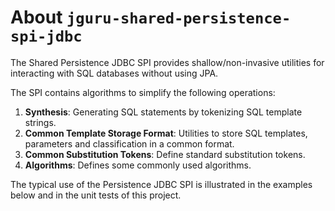 # About `jguru-shared-persistence-spi-jdbc`

The Shared Persistence JDBC SPI provides shallow/non-invasive utilities for interacting with SQL databases
without using JPA. 

The SPI contains algorithms to simplify the following operations:

1. **Synthesis**: Generating SQL statements by tokenizing SQL template strings.
2. **Common Template Storage Format**: Utilities to store SQL templates, parameters and classification in 
   a common  format.
3. **Common Substitution Tokens**: Define standard substitution tokens.
4. **Algorithms**: Defines some commonly used algorithms.

The typical use of the Persistence JDBC SPI is illustrated in the examples below and in the unit tests of this project.
